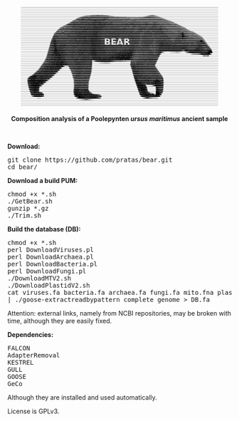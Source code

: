 <p align="center"><img src="imgs/bear.png"
alt="BEAR with FALCON" height="222" border="0" /><br><br>
<b>Composition analysis of a Poolepynten <i>ursus maritimus</i> ancient sample</b></p>
<br>

<b>Download:</b>
<pre>
git clone https://github.com/pratas/bear.git
cd bear/
</pre>
<b>Download a build PUM:</b>
<pre>
chmod +x *.sh
./GetBear.sh
gunzip *.gz
./Trim.sh
</pre>

<b>Build the database (DB):</b>
<pre>
chmod +x *.sh
perl DownloadViruses.pl
perl DownloadArchaea.pl
perl DownloadBacteria.pl
perl DownloadFungi.pl
./DownloadMTV2.sh
./DownloadPlastidV2.sh
cat viruses.fa bacteria.fa archaea.fa fungi.fa mito.fna plast.fna | tr ' ' '_' \
| ./goose-extractreadbypattern complete_genome > DB.fa
</pre>

Attention: external links, namely from NCBI repositories, may be broken with time, although they are easily fixed.

<b>Dependencies:</b>
<pre>
FALCON
AdapterRemoval
KESTREL
GULL
GOOSE
GeCo
</pre>
Although they are installed and used automatically.

License is GPLv3.
